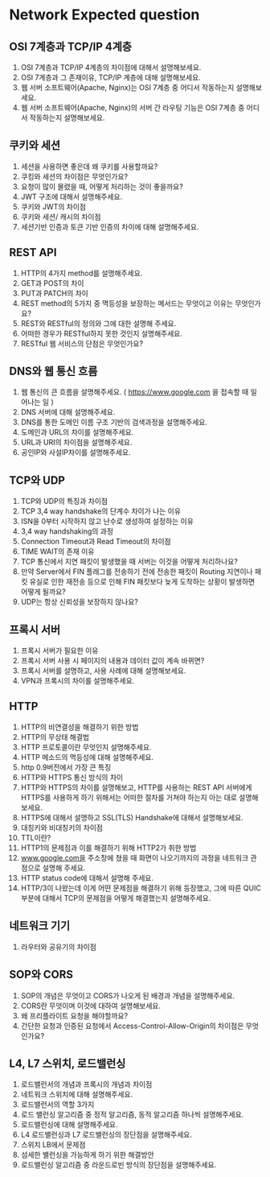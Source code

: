 # Network Expected question

## OSI 7계층과 TCP/IP 4계층
1. OSI 7계층과 TCP/IP 4계층의 차이점에 대해서 설명해보세요.
2. OSI 7계층과 그 존재이유, TCP/IP 계층에 대해 설명해보세요.
3. 웹 서버 소프트웨어(Apache, Nginx)는 OSI 7계층 중 어디서 작동하는지 설명해보세요.
4. 웹 서버 소프트웨어(Apache, Nginx)의 서버 간 라우팅 기능은 OSI 7계층 중 어디서 작동하는지 설명해보세요.

## 쿠키와 세션
1. 세션을 사용하면 좋은데 왜 쿠키를 사용할까요?
2. 쿠킹와 세션의 차이점은 무엇인가요?
3. 요청이 많이 몰렸을 때, 어떻게 처리하는 것이 좋을까요?
4. JWT 구조에 대해서 설명해주세요.
5. 쿠키와 JWT의 차이점
6. 쿠키와 세션/ 캐시의 차이점
7. 세션기반 인증과 토큰 기반 인증의 차이에 대해 설명해주세요.

## REST API
1. HTTP의 4가지 method를 설명해주세요.
2. GET과 POST의 차이
3. PUT과 PATCH의 차이
4. REST method의 5가지 중 멱등성을 보장하는 메서드는 무엇이고 이유는 무엇인가요?
5. REST와 RESTful의 정의와 그에 대한 설명해 주세요.
7. 어떠한 경우가 RESTful하지 못한 것인지 설명해주세요.
8. RESTful 웹 서비스의 단점은 무엇인가요?


## DNS와 웹 통신 흐름
1. 웹 통신의 큰 흐름을 설명해주세요. ( https://www.google.com 을 접속할 때 일어나는 일 )
2. DNS 서버에 대해 설명해주세요.
3. DNS를 통한 도메인 이름 구조 기반의 검색과정을 설명해주세요.
4. 도메인과 URL의 차이를 설명해주세요.
5. URL과 URI의 차이점을 설명해주세요.
6. 공인IP와 사설IP차이를 설명해주세요.

## TCP와 UDP
1. TCP와 UDP의 특징과 차이점
2. TCP 3,4 way handshake의 단계수 차이가 나는 이유
3. ISN을 0부터 시작하지 않고 난수로 생성하여 설정하는 이유
4. 3,4 way handshaking의 과정
5. Connection Timeout과 Read Timeout의 차이점
6. TIME WAIT의 존재 이유
7.  TCP 통신에서 지연 패킷이 발생했을 때 서버는 이것을 어떻게 처리하나요?
8. 만약 Server에서 FIN 플래그를 전송하기 전에 전송한 패킷이 Routing 지연이나 패킷 유실로 인한 재전송 등으로 인해 FIN 패킷보다 늦게 도착하는 상황이 발생하면 어떻게 될까요?
9. UDP는 항상 신뢰성을 보장하지 않나요?

## 프록시 서버
1. 프록시 서버가 필요한 이유
2. 프록시 서버 사용 시 페이지의 내용과 데이터 값이 계속 바뀌면?
3. 프록시 서버를 설명하고, 사용 사례에 대해 설명해보세요.
4. VPN과 프록시의 차이를 설명해주세요.

## HTTP
1. HTTP의 비연결성을 해결하기 위한 방법
2. HTTP의 무상태 해결법
3. HTTP 프로토콜이란 무엇인지 설명해주세요.
4. HTTP 메소드의 멱등성에 대해 설명해주세요.
5. http 0.9버전에서 가장 큰 특징
6. HTTP와 HTTPS 통신 방식의 차이
7. HTTP와 HTTPS의 차이를 설명해보고, HTTP를 사용하는 REST API 서버에게 HTTPS를 사용하게 하기 위해서는 어떠한 절차를 거쳐야 하는지 아는 대로 설명해보세요.
8. HTTPS에 대해서 설명하고 SSL(TLS) Handshake에 대해서 설명해보세요.
9. 대칭키와 비대칭키의 차이점
10. TTL이란?
11. HTTP1의 문제점과 이를 해결하기 위해 HTTP2가 취한 방법
12. www.google.com을 주소창에 쳤을 때 화면이 나오기까지의 과정을 네트워크 관점으로 설명해 주세요.
13. HTTP status code에 대해서 설명해 주세요.
14. HTTP/3이 나왔는데 이게 어떤 문제점을 해결하기 위해 등장했고, 그에 따른 QUIC 부분에 대해서 TCP의 문제점을 어떻게 해결했는지 설명해주세요.

## 네트워크 기기
1. 라우터와 공유기의 차이점

## SOP와 CORS
1. SOP의 개념은 무엇이고 CORS가 나오게 된 배경과 개념을 설명해주세요.
2. CORS란 무엇이며 이것에 대하여 설명해보세요.
3. 왜 프리플라이트 요청을 해야할까요?
4. 간단한 요청과 인증된 요청에서 Access-Control-Allow-Origin의 차이점은 무엇인가요?

## L4, L7 스위치, 로드밸런싱
1. 로드밸런서의 개념과 프록시의 개념과 차이점
2. 네트워크 스위치에 대해 설명해주세요.
3. 로드밸런서의 역할 3가지
4. 로드 밸런싱 알고리즘 중 정적 알고리즘, 동적 알고리즘 하나씩 설명해주세요.
5. 로드밸런싱에 대해 설명해주세요.
6. L4 로드밸런싱과 L7 로드밸런싱의 장단점을 설명해주세요.
7. 스위치 LB에서 문제점
8. 섬세한 밸런싱을 가능하게 하기 위한 해결방안
9. 로드밸런싱 알고리즘 중 라운드로빈 방식의 장단점을 설명해주세요.
